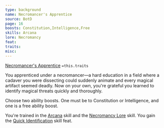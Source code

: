 ```yaml
---
type: background
name: Necromancer's Apprentice 
source: BotD
page: 16
boosts: Constitution,Intelligence,Free
skills: Arcana
lore: Necromancy
feat: 
traits: 
misc: 
---
```


[Necromancer's Apprentice](###%20Necromancer's%20Apprentice)
`=this.traits`


You apprenticed under a necromancer—a hard education in a field where a cadaver you were dissecting could suddenly animate and every magical artifact seemed deadly. Now on your own, you're grateful you learned to identify magical threats quickly and thoroughly.

Choose two ability boosts. One must be to Constitution or Intelligence, and one is a free ability boost.

You're trained in the [Arcana](Arcana) skill and the [Necromancy Lore](Necromancy%20Lore) skill. You gain the [Quick Identification](Quick%20Identification) skill feat.

